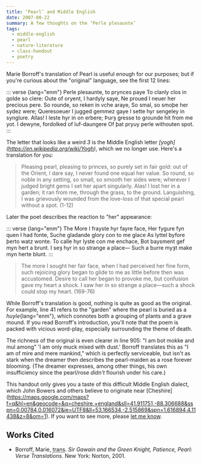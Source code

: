 ```yaml
---
title: ‘Pearl’ and Middle English
date: 2007-08-22
summary: A few thoughts on the ‘Perle plesaunte’
tags:
  - middle-english
  - pearl
  - nature-literature
  - class-handout
  - poetry
---
```


Marie Borroff's translation of Pearl is useful enough for our purposes; but if you're curious about the "original" language, see the first 12 lines:

::: verse {lang="enm"}
    Perle plesaunte, to prynces paye
    To clanly clos in golde so clere:
    Oute of oryent, I hardyly saye,
    Ne proued I neuer her precious pere.
    So rounde, so reken in vche araye,
    So smal, so smoþe her sydez were;
    Queresoeuer I jugged gemmez gaye
    I sette hyr sengeley in synglure.
    Allas! I leste hyr in on erbere;
    Þurȝ gresse to grounde hit from me yot.
    I dewyne, fordolked of luf-daungere
    Of þat pryuy perle withouten spot.
:::

The letter that looks like a weird *3* is the Middle English letter *[yogh] (https://en.wikipedia.org/wiki/Yogh)*, which we no longer use. Here's a translation for you:

> Pleasing pearl, pleasing to princes, so purely set in fair gold: out of the Orient, I dare say, I never found one equal her value. So round, so noble in any setting, so small, so smooth her sides were; wherever I judged bright gems I set her apart singularly. Alas! I lost her in a garden; it ran from me, through the grass, to the ground. Languishing, I was grievously wounded from the love-loss of that special pearl without a spot. (1-12)

Later the poet describes the reaction to "her" appearance:

::: verse {lang="enm"}
    The More I frayste hyr fayre face,
    Her fygure fyn quen I had fonte,
    Suche gladande glory con to me glace
    As lyttel byfore þerto watz wonte.
    To calle hyr lyste con me enchace,
    Bot baysment gef myn hert a brunt.
    I seȝ hyr in so strange a place—
    Such a burre myȝt make myn herte blunt.
:::

> The more I sought her fair face, when I had perceived her fine form, such rejoicing glory began to glide to me as little before then was accustomed. Desire to call her began to provoke me, but confusion gave my heart a shock. I saw her in so strange a place—such a shock could stop my heart. (169-76)

While Borroff's translation is good, nothing is quite as good as the original. For example, line 41 refers to the "garden" where the pearl is buried as a *huyle*{lang="enm"}, which connotes both a grouping of plants and a grave mound. If you read Borroff's introduction, you'll note that the poem is packed with vicious word-play, especially surrounding the theme of death.

The richness of the original is even clearer in line 905: "<span lang="enm">I am bot mokke and mul among</span>" 'I am only muck mixed with dust.' Borroff translates this as "I am of mire and mere mankind," which is perfectly serviceable, but isn't as stark when the dreamer then describes the pearl-maiden as a rose forever blooming. (The dreamer expresses, among other things, his own insufficiency since the pearl/rose *didn't* flourish under his care.)

This handout only gives you a taste of this difficult Middle English dialect, which John Bowers and others believe to originate near [Cheshire] (https://maps.google.com/maps?f=q&hl=en&geocode=&q=cheshire,+england&sll=41.911751,-88.306688&sspn=0.00784,0.016072&ie=UTF8&ll=53.166534,-2.515869&spn=1.616894,4.11438&z=8&om=1). If you want to see more, please [let me know](/is/elsewhere).

## Works Cited

* Borroff, Marie, <abbr title="translator">trans</abbr>. <cite>Sir Gawain and the Green Knight, Patience, Pearl: Verse Translations</cite>. New York: Norton, 2001.
